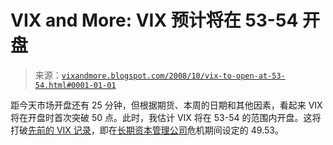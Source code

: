 <!--yml

category: 未分类

date: 2024-05-18 18:23:44

-->

# VIX and More: VIX 预计将在 53-54 开盘

> 来源：[`vixandmore.blogspot.com/2008/10/vix-to-open-at-53-54.html#0001-01-01`](http://vixandmore.blogspot.com/2008/10/vix-to-open-at-53-54.html#0001-01-01)

距今天市场开盘还有 25 分钟，但根据期货、本周的日期和其他因素，看起来 VIX 将在开盘时首次突破 50 点。此时，我估计 VIX 将在 53-54 的范围内开盘。这将打破[先前的 VIX 记录](http://vixandmore.blogspot.com/2008/09/top-five-vix-spikes.html)，即在[长期资本管理公司](http://vixandmore.blogspot.com/search/label/Long%20Term%20Capital%20Management)危机期间设定的 49.53。

